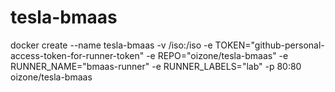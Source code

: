 # tesla-bmaas

docker create --name tesla-bmaas -v /iso:/iso -e TOKEN="github-personal-access-token-for-runner-token" -e REPO="oizone/tesla-bmaas" -e RUNNER_NAME="bmaas-runner" -e RUNNER_LABELS="lab" -p 80:80 oizone/tesla-bmaas